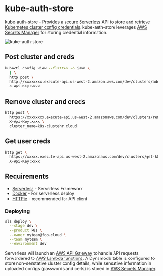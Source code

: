 # kube-auth-store

kube-auth-store - Provides a secure [Serverless](https://serverless.com/) API to store and retrieve [Kubernetes cluster config credentials](https://kubernetes.io/docs/tasks/access-application-cluster/configure-access-multiple-clusters/). kube-auth-store leverages [AWS Secrets Manager](https://docs.aws.amazon.com/secretsmanager/index.html) for storing credential information.

![kube-auth-store](https://user-images.githubusercontent.com/538171/46123053-1e91d700-c1d1-11e8-9769-24867047c9c9.png)

## Post cluster and creds
```bash
kubectl config view --flatten -o json \
  | \
  http post \
  http://xxxxxxxx.execute-api.us-west-2.amazon.aws.com/dev/clusters/add \
  X-Api-Key:xxxx
```

## Remove cluster and creds
```bash
http post \
  https://xxxxxxxx.execute-api.us-west-2.amazonaws.com/dev/clusters/remove \
  X-Api-Key:xxxx \
  cluster_name=k8s-clustehr.cloud
```

## Get user creds

```bash
http get \
  https://xxxxx.execute-api.us-west-2.amazonaws.com/dev/clusters/get-k8-config?foo-cluster.cloud \
  X-Api-Key:xxxx 
```

## Requirements

* [Serverless](https://serverless.com/) - Serverless Framework
* [Docker](https://docker.com) - For serverless deploy
* [HTTPie](https://httpie.org/) - recommended for API client

### Deploying 

```bash
sls deploy \
  --stage dev \
  --product k8s \
  --owner myteam@foo.cloud \
  --team myteam \
  --environment dev
```

Serverless will launch an [AWS API Gateway](https://docs.aws.amazon.com/apigateway/index.html) to handle API requests forwardered to [AWS Lambda functions](https://docs.aws.amazon.com/lambda/index.html#lang/en_us). A Dynamodb table is configured to store non-senstative cluster config details, while sensative information in uploaded configs (passwords and certs) is stored in [AWS Secrets Manager](https://docs.aws.amazon.com/secretsmanager/index.html).
